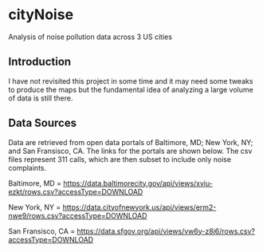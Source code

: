 # cityNoise
Analysis of noise pollution data across 3 US cities

## Introduction
I have not revisited this project in some time and it may need some tweaks to produce the maps but the fundamental idea of analyzing a large volume of data is still there.

## Data Sources
Data are retrieved from open data portals of Baltimore, MD; New York, NY; and San Fransisco, CA. The links for the portals are shown below. The csv files represent 311 calls, which are then subset to include only noise complaints.

Baltimore, MD = https://data.baltimorecity.gov/api/views/xviu-ezkt/rows.csv?accessType=DOWNLOAD

New York, NY = https://data.cityofnewyork.us/api/views/erm2-nwe9/rows.csv?accessType=DOWNLOAD

San Fransisco, CA = https://data.sfgov.org/api/views/vw6y-z8j6/rows.csv?accessType=DOWNLOAD
